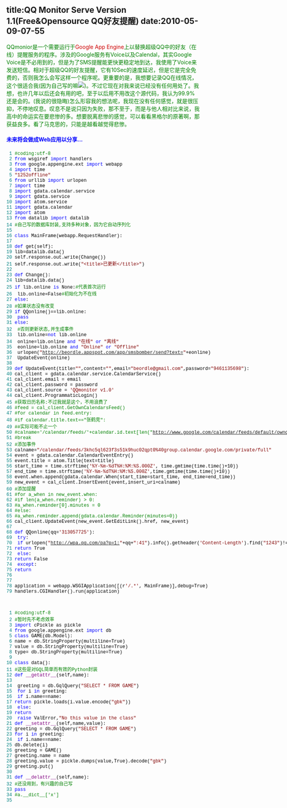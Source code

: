 title:QQ Monitor Serve Version 1.1(Free&Opensource QQ好友提醒)
date:2010-05-09-07-55
---
<div id="blogDetailDiv" style="font-size:14px;">&#13;
                                                &#13;
                                                <span style="color: #008080;"><div><font class="Apple-style-span" color="#008000">QQmonior是一个需要运行于</font><font class="Apple-style-span" color="#CC0000">Google App Engine</font><font class="Apple-style-span" color="#008000">上以替换超级QQ中的好友（在线）提醒服务的程序。涉及的Google服务有Voice以及Calendal，其实Google Voice是不必用到的，但是为了SMS提醒能更快更稳定地到达，我使用了Voice来发送短信。相对于超级QQ的好友提醒，它有10Sec的</font><span class="Apple-style-span" style="color: rgb(0, 128, 0); line-height: 20px; ">速度</span><span class="Apple-style-span" style="color: rgb(0, 128, 0); line-height: 20px; ">延迟，但是它是完全免费的，否则我怎么会写这样一个程序呢。更重要的是，我想要记录QQ在线情况，这个很适合我(因为自己写的嘛</span><span class="Apple-style-span" style="color: rgb(0, 128, 0); line-height: 20px; "><img src="/qzone/em/e140.gif"/></span><span class="Apple-style-span" style="color: rgb(0, 128, 0); line-height: 20px; ">)。不过它现在对我来说已经没有任何用处了。我想，也许几年以后还会有用的吧，至于以后用不用改这个源代码，我认为99.9%还是会的。(我说的很隐晦)怎么形容我的想法呢，我现在没有任何感觉，就是很压抑，不停地叹息。叹息不是说只因为失败，那不至于，而是与他人相对比来说，我高中的命运实在要悲惨的多。想要脱离悲惨的感觉，可以看看黑格尔的原著啊，那获益良多。看了马克思的，只能是越看越觉得悲惨。</span></div><div><font class="Apple-style-span" color="#008000"><span class="Apple-style-span" style="line-height: 20px;"><br/></span></font></div><div><span class="Apple-style-span" style="line-height: 20px;"><font class="Apple-style-span" color="#0000FF"><b>未来将会做成Web应用以分享...</b></font></span></div><div><font class="Apple-style-span" color="#008000"><span class="Apple-style-span" style="line-height: 20px;"><br/></span></font><div><span class="Apple-style-span" style="color: rgb(0, 0, 0); font-family: 'Courier New', monospace; line-height: normal; font-size: 12px; white-space: pre; "><span style="color: rgb(0, 128, 128); "> 1</span> <span style="color: rgb(0, 128, 0); ">#</span><span style="color: rgb(0, 128, 0); ">coding:utf-8</span><span style="color: rgb(0, 128, 0); ">
</span><span style="color: rgb(0, 128, 128); "> 2</span> <span style="color: rgb(0, 128, 0); "/><span style="color: rgb(0, 0, 255); ">from</span><span style="color: rgb(0, 0, 0); "> wsgiref </span><span style="color: rgb(0, 0, 255); ">import</span><span style="color: rgb(0, 0, 0); "> handlers
</span><span style="color: rgb(0, 128, 128); "> 3</span> <span style="color: rgb(0, 0, 0); "/><span style="color: rgb(0, 0, 255); ">from</span><span style="color: rgb(0, 0, 0); "> google.appengine.ext </span><span style="color: rgb(0, 0, 255); ">import</span><span style="color: rgb(0, 0, 0); "> webapp
</span><span style="color: rgb(0, 128, 128); "> 4</span> <span style="color: rgb(0, 0, 0); "/><span style="color: rgb(0, 0, 255); ">import</span><span style="color: rgb(0, 0, 0); "> time
</span><span style="color: rgb(0, 128, 128); "> 5</span> <span style="color: rgb(0, 0, 0); "/><span style="color: rgb(128, 0, 0); ">"</span><span style="color: rgb(128, 0, 0); ">1252offline</span><span style="color: rgb(128, 0, 0); ">"</span><span style="color: rgb(0, 0, 0); ">
</span><span style="color: rgb(0, 128, 128); "> 6</span> <span style="color: rgb(0, 0, 0); "/><span style="color: rgb(0, 0, 255); ">from</span><span style="color: rgb(0, 0, 0); "> urllib </span><span style="color: rgb(0, 0, 255); ">import</span><span style="color: rgb(0, 0, 0); "> urlopen
</span><span style="color: rgb(0, 128, 128); "> 7</span> <span style="color: rgb(0, 0, 0); "/><span style="color: rgb(0, 0, 255); ">import</span><span style="color: rgb(0, 0, 0); "> time
</span><span style="color: rgb(0, 128, 128); "> 8</span> <span style="color: rgb(0, 0, 0); "/><span style="color: rgb(0, 0, 255); ">import</span><span style="color: rgb(0, 0, 0); "> gdata.calendar.service
</span><span style="color: rgb(0, 128, 128); "> 9</span> <span style="color: rgb(0, 0, 0); "/><span style="color: rgb(0, 0, 255); ">import</span><span style="color: rgb(0, 0, 0); "> gdata.service
</span><span style="color: rgb(0, 128, 128); ">10</span> <span style="color: rgb(0, 0, 0); "/><span style="color: rgb(0, 0, 255); ">import</span><span style="color: rgb(0, 0, 0); "> atom.service
</span><span style="color: rgb(0, 128, 128); ">11</span> <span style="color: rgb(0, 0, 0); "/><span style="color: rgb(0, 0, 255); ">import</span><span style="color: rgb(0, 0, 0); "> gdata.calendar
</span><span style="color: rgb(0, 128, 128); ">12</span> <span style="color: rgb(0, 0, 0); "/><span style="color: rgb(0, 0, 255); ">import</span><span style="color: rgb(0, 0, 0); "> atom
</span><span style="color: rgb(0, 128, 128); ">13</span> <span style="color: rgb(0, 0, 0); "/><span style="color: rgb(0, 0, 255); ">from</span><span style="color: rgb(0, 0, 0); "> datalib </span><span style="color: rgb(0, 0, 255); ">import</span><span style="color: rgb(0, 0, 0); "> datalib
</span><span style="color: rgb(0, 128, 128); ">14</span> <span style="color: rgb(0, 0, 0); "/><span style="color: rgb(0, 128, 0); ">#</span><span style="color: rgb(0, 128, 0); ">自己写的数据库封装,支持多种对象，因为它自动序列化</span><span style="color: rgb(0, 128, 0); ">
</span><span style="color: rgb(0, 128, 128); ">15</span> <span style="color: rgb(0, 128, 0); "/><span style="color: rgb(0, 0, 0); ">
</span><span style="color: rgb(0, 128, 128); ">16</span> <span style="color: rgb(0, 0, 0); "/><span style="color: rgb(0, 0, 255); ">class</span><span style="color: rgb(0, 0, 0); "> MainFrame(webapp.RequestHandler):
</span><span style="color: rgb(0, 128, 128); ">17</span> <span style="color: rgb(0, 0, 0); ">
</span><span style="color: rgb(0, 128, 128); ">18</span> <span style="color: rgb(0, 0, 0); "></span><span style="color: rgb(0, 0, 255); ">def</span><span style="color: rgb(0, 0, 0); "> get(self):
</span><span style="color: rgb(0, 128, 128); ">19</span> <span style="color: rgb(0, 0, 0); ">lib</span><span style="color: rgb(0, 0, 0); ">=</span><span style="color: rgb(0, 0, 0); ">datalib.data()
</span><span style="color: rgb(0, 128, 128); ">20</span> <span style="color: rgb(0, 0, 0); ">self.response.out.write(Change())
</span><span style="color: rgb(0, 128, 128); ">21</span> <span style="color: rgb(0, 0, 0); ">self.response.out.write(</span><span style="color: rgb(128, 0, 0); ">"</span><span style="color: rgb(128, 0, 0); ">&lt;title&gt;已更新&lt;/title&gt;</span><span style="color: rgb(128, 0, 0); ">"</span><span style="color: rgb(0, 0, 0); ">)
</span><span style="color: rgb(0, 128, 128); ">22</span> <span style="color: rgb(0, 0, 0); ">
</span><span style="color: rgb(0, 128, 128); ">23</span> <span style="color: rgb(0, 0, 0); "/><span style="color: rgb(0, 0, 255); ">def</span><span style="color: rgb(0, 0, 0); "> Change():
</span><span style="color: rgb(0, 128, 128); ">24</span> <span style="color: rgb(0, 0, 0); ">lib</span><span style="color: rgb(0, 0, 0); ">=</span><span style="color: rgb(0, 0, 0); ">datalib.data()
</span><span style="color: rgb(0, 128, 128); ">25</span> <span style="color: rgb(0, 0, 0); "></span><span style="color: rgb(0, 0, 255); ">if</span><span style="color: rgb(0, 0, 0); "> lib.online </span><span style="color: rgb(0, 0, 255); ">is</span><span style="color: rgb(0, 0, 0); "> None:</span><span style="color: rgb(0, 128, 0); ">#</span><span style="color: rgb(0, 128, 0); ">代表首次运行</span><span style="color: rgb(0, 128, 0); ">
</span><span style="color: rgb(0, 128, 128); ">26</span> <span style="color: rgb(0, 128, 0); "/><span style="color: rgb(0, 0, 0); "> lib.online</span><span style="color: rgb(0, 0, 0); ">=</span><span style="color: rgb(0, 0, 0); ">False</span><span style="color: rgb(0, 128, 0); ">#</span><span style="color: rgb(0, 128, 0); ">初始化为不在线</span><span style="color: rgb(0, 128, 0); ">
</span><span style="color: rgb(0, 128, 128); ">27</span> <span style="color: rgb(0, 128, 0); "/><span style="color: rgb(0, 0, 0); "></span><span style="color: rgb(0, 0, 255); ">else</span><span style="color: rgb(0, 0, 0); ">:
</span><span style="color: rgb(0, 128, 128); ">28</span> <span style="color: rgb(0, 0, 0); "></span><span style="color: rgb(0, 128, 0); ">#</span><span style="color: rgb(0, 128, 0); ">如果状态没有改变</span><span style="color: rgb(0, 128, 0); ">
</span><span style="color: rgb(0, 128, 128); ">29</span> <span style="color: rgb(0, 128, 0); "/><span style="color: rgb(0, 0, 0); "></span><span style="color: rgb(0, 0, 255); ">if</span><span style="color: rgb(0, 0, 0); "> QQonline()</span><span style="color: rgb(0, 0, 0); ">==</span><span style="color: rgb(0, 0, 0); ">lib.online:
</span><span style="color: rgb(0, 128, 128); ">30</span> <span style="color: rgb(0, 0, 0); "> </span><span style="color: rgb(0, 0, 255); ">pass</span><span style="color: rgb(0, 0, 0); ">
</span><span style="color: rgb(0, 128, 128); ">31</span> <span style="color: rgb(0, 0, 0); "></span><span style="color: rgb(0, 0, 255); ">else</span><span style="color: rgb(0, 0, 0); ">:
</span><span style="color: rgb(0, 128, 128); ">32</span> <span style="color: rgb(0, 0, 0); "> </span><span style="color: rgb(0, 128, 0); ">#</span><span style="color: rgb(0, 128, 0); ">否则更新状态,并生成事件</span><span style="color: rgb(0, 128, 0); ">
</span><span style="color: rgb(0, 128, 128); ">33</span> <span style="color: rgb(0, 128, 0); "/><span style="color: rgb(0, 0, 0); "> lib.online</span><span style="color: rgb(0, 0, 0); ">=</span><span style="color: rgb(0, 0, 255); ">not</span><span style="color: rgb(0, 0, 0); "> lib.online
</span><span style="color: rgb(0, 128, 128); ">34</span> <span style="color: rgb(0, 0, 0); "> online</span><span style="color: rgb(0, 0, 0); ">=</span><span style="color: rgb(0, 0, 0); ">lib.online </span><span style="color: rgb(0, 0, 255); ">and</span><span style="color: rgb(0, 0, 0); "> </span><span style="color: rgb(128, 0, 0); ">"</span><span style="color: rgb(128, 0, 0); ">在线</span><span style="color: rgb(128, 0, 0); ">"</span><span style="color: rgb(0, 0, 0); "> </span><span style="color: rgb(0, 0, 255); ">or</span><span style="color: rgb(0, 0, 0); "> </span><span style="color: rgb(128, 0, 0); ">"</span><span style="color: rgb(128, 0, 0); ">离线</span><span style="color: rgb(128, 0, 0); ">"</span><span style="color: rgb(0, 0, 0); ">
</span><span style="color: rgb(0, 128, 128); ">35</span> <span style="color: rgb(0, 0, 0); "> eonline</span><span style="color: rgb(0, 0, 0); ">=</span><span style="color: rgb(0, 0, 0); ">lib.online </span><span style="color: rgb(0, 0, 255); ">and</span><span style="color: rgb(0, 0, 0); "> </span><span style="color: rgb(128, 0, 0); ">"</span><span style="color: rgb(128, 0, 0); ">Online</span><span style="color: rgb(128, 0, 0); ">"</span><span style="color: rgb(0, 0, 0); "> </span><span style="color: rgb(0, 0, 255); ">or</span><span style="color: rgb(0, 0, 0); "> </span><span style="color: rgb(128, 0, 0); ">"</span><span style="color: rgb(128, 0, 0); ">Offline</span><span style="color: rgb(128, 0, 0); ">"</span><span style="color: rgb(0, 0, 0); ">
</span><span style="color: rgb(0, 128, 128); ">36</span> <span style="color: rgb(0, 0, 0); "> urlopen(</span><span style="color: rgb(128, 0, 0); ">"</span><span style="color: rgb(128, 0, 0); "><a href="http://beordle.appspot.com/app/smsbomber/send?text=" target="_blank">http://beordle.appspot.com/app/smsbomber/send?text=</a></span><span style="color: rgb(128, 0, 0); ">"</span><span style="color: rgb(0, 0, 0); ">+</span><span style="color: rgb(0, 0, 0); ">eonline)
</span><span style="color: rgb(0, 128, 128); ">37</span> <span style="color: rgb(0, 0, 0); "> UpdateEvent(online)
</span><span style="color: rgb(0, 128, 128); ">38</span> <span style="color: rgb(0, 0, 0); ">
</span><span style="color: rgb(0, 128, 128); ">39</span> <span style="color: rgb(0, 0, 0); "/><span style="color: rgb(0, 0, 255); ">def</span><span style="color: rgb(0, 0, 0); "> UpdateEvent(title</span><span style="color: rgb(0, 0, 0); ">=</span><span style="color: rgb(128, 0, 0); ">""</span><span style="color: rgb(0, 0, 0); ">,content</span><span style="color: rgb(0, 0, 0); ">=</span><span style="color: rgb(128, 0, 0); ">""</span><span style="color: rgb(0, 0, 0); ">,email</span><span style="color: rgb(0, 0, 0); ">=</span><span style="color: rgb(128, 0, 0); ">"</span><span style="color: rgb(128, 0, 0); ">beordle@gmail.com</span><span style="color: rgb(128, 0, 0); ">"</span><span style="color: rgb(0, 0, 0); ">,password</span><span style="color: rgb(0, 0, 0); ">=</span><span style="color: rgb(128, 0, 0); ">"</span><span style="color: rgb(128, 0, 0); ">9461135698</span><span style="color: rgb(128, 0, 0); ">"</span><span style="color: rgb(0, 0, 0); ">):
</span><span style="color: rgb(0, 128, 128); ">40</span> <span style="color: rgb(0, 0, 0); ">cal_client </span><span style="color: rgb(0, 0, 0); ">=</span><span style="color: rgb(0, 0, 0); "> gdata.calendar.service.CalendarService()
</span><span style="color: rgb(0, 128, 128); ">41</span> <span style="color: rgb(0, 0, 0); ">cal_client.email </span><span style="color: rgb(0, 0, 0); ">=</span><span style="color: rgb(0, 0, 0); "> email
</span><span style="color: rgb(0, 128, 128); ">42</span> <span style="color: rgb(0, 0, 0); ">cal_client.password </span><span style="color: rgb(0, 0, 0); ">=</span><span style="color: rgb(0, 0, 0); "> password
</span><span style="color: rgb(0, 128, 128); ">43</span> <span style="color: rgb(0, 0, 0); ">cal_client.source </span><span style="color: rgb(0, 0, 0); ">=</span><span style="color: rgb(0, 0, 0); "> </span><span style="color: rgb(128, 0, 0); ">'</span><span style="color: rgb(128, 0, 0); ">QQmonitor v1.0</span><span style="color: rgb(128, 0, 0); ">'</span><span style="color: rgb(0, 0, 0); ">
</span><span style="color: rgb(0, 128, 128); ">44</span> <span style="color: rgb(0, 0, 0); ">cal_client.ProgrammaticLogin()
</span><span style="color: rgb(0, 128, 128); ">45</span> <span style="color: rgb(0, 0, 0); "></span><span style="color: rgb(0, 128, 0); ">#</span><span style="color: rgb(0, 128, 0); ">获取日历名称:不过我就是这个，不用浪费了</span><span style="color: rgb(0, 128, 0); ">
</span><span style="color: rgb(0, 128, 128); ">46</span> <span style="color: rgb(0, 128, 0); "/><span style="color: rgb(0, 0, 0); "></span><span style="color: rgb(0, 128, 0); ">#</span><span style="color: rgb(0, 128, 0); ">feed = cal_client.GetOwnCalendarsFeed()</span><span style="color: rgb(0, 128, 0); ">
</span><span style="color: rgb(0, 128, 128); ">47</span> <span style="color: rgb(0, 128, 0); "/><span style="color: rgb(0, 0, 0); "></span><span style="color: rgb(0, 128, 0); ">#</span><span style="color: rgb(0, 128, 0); ">for calendar in feed.entry:</span><span style="color: rgb(0, 128, 0); ">
</span><span style="color: rgb(0, 128, 128); ">48</span> <span style="color: rgb(0, 128, 0); "/><span style="color: rgb(0, 0, 0); "></span><span style="color: rgb(0, 128, 0); ">#</span><span style="color: rgb(0, 128, 0); ">if calendar.title.text=="张鹤竞":</span><span style="color: rgb(0, 128, 0); ">
</span><span style="color: rgb(0, 128, 128); ">49</span> <span style="color: rgb(0, 128, 0); "/><span style="color: rgb(0, 0, 0); "></span><span style="color: rgb(0, 128, 0); ">#</span><span style="color: rgb(0, 128, 0); ">#实际可能不止一个</span><span style="color: rgb(0, 128, 0); ">
</span><span style="color: rgb(0, 128, 128); ">50</span> <span style="color: rgb(0, 128, 0); "/><span style="color: rgb(0, 0, 0); "></span><span style="color: rgb(0, 128, 0); ">#</span><span style="color: rgb(0, 128, 0); ">calname='/calendar/feeds/'+calendar.id.text[len("<a href="http://www.google.com/calendar/feeds/default/owncalendars/full" target="_blank">http://www.google.com/calendar/feeds/default/owncalendars/full</a>")+1:]+'/private/full'</span><span style="color: rgb(0, 128, 0); ">
</span><span style="color: rgb(0, 128, 128); ">51</span> <span style="color: rgb(0, 128, 0); "/><span style="color: rgb(0, 0, 0); "></span><span style="color: rgb(0, 128, 0); ">#</span><span style="color: rgb(0, 128, 0); ">break</span><span style="color: rgb(0, 128, 0); ">
</span><span style="color: rgb(0, 128, 128); ">52</span> <span style="color: rgb(0, 128, 0); "/><span style="color: rgb(0, 0, 0); "></span><span style="color: rgb(0, 128, 0); ">#</span><span style="color: rgb(0, 128, 0); ">添加事件</span><span style="color: rgb(0, 128, 0); ">
</span><span style="color: rgb(0, 128, 128); ">53</span> <span style="color: rgb(0, 128, 0); "/><span style="color: rgb(0, 0, 0); ">calname</span><span style="color: rgb(0, 0, 0); ">=</span><span style="color: rgb(128, 0, 0); ">"</span><span style="color: rgb(128, 0, 0); ">/calendar/feeds/3khc5ql623f3s51k9huc02qpt0%40group.calendar.google.com/private/full</span><span style="color: rgb(128, 0, 0); ">"</span><span style="color: rgb(0, 0, 0); ">
</span><span style="color: rgb(0, 128, 128); ">54</span> <span style="color: rgb(0, 0, 0); ">event </span><span style="color: rgb(0, 0, 0); ">=</span><span style="color: rgb(0, 0, 0); "> gdata.calendar.CalendarEventEntry()
</span><span style="color: rgb(0, 128, 128); ">55</span> <span style="color: rgb(0, 0, 0); ">event.title </span><span style="color: rgb(0, 0, 0); ">=</span><span style="color: rgb(0, 0, 0); "> atom.Title(text</span><span style="color: rgb(0, 0, 0); ">=</span><span style="color: rgb(0, 0, 0); ">title)
</span><span style="color: rgb(0, 128, 128); ">56</span> <span style="color: rgb(0, 0, 0); ">start_time </span><span style="color: rgb(0, 0, 0); ">=</span><span style="color: rgb(0, 0, 0); "> time.strftime(</span><span style="color: rgb(128, 0, 0); ">'</span><span style="color: rgb(128, 0, 0); ">%Y-%m-%dT%H:%M:%S.000Z</span><span style="color: rgb(128, 0, 0); ">'</span><span style="color: rgb(0, 0, 0); ">, time.gmtime(time.time()</span><span style="color: rgb(0, 0, 0); ">+</span><span style="color: rgb(0, 0, 0); ">10</span><span style="color: rgb(0, 0, 0); ">))
</span><span style="color: rgb(0, 128, 128); ">57</span> <span style="color: rgb(0, 0, 0); ">end_time </span><span style="color: rgb(0, 0, 0); ">=</span><span style="color: rgb(0, 0, 0); "> time.strftime(</span><span style="color: rgb(128, 0, 0); ">'</span><span style="color: rgb(128, 0, 0); ">%Y-%m-%dT%H:%M:%S.000Z</span><span style="color: rgb(128, 0, 0); ">'</span><span style="color: rgb(0, 0, 0); ">,time.gmtime(time.time()</span><span style="color: rgb(0, 0, 0); ">+</span><span style="color: rgb(0, 0, 0); ">10</span><span style="color: rgb(0, 0, 0); ">))
</span><span style="color: rgb(0, 128, 128); ">58</span> <span style="color: rgb(0, 0, 0); ">event.when.append(gdata.calendar.When(start_time</span><span style="color: rgb(0, 0, 0); ">=</span><span style="color: rgb(0, 0, 0); ">start_time, end_time</span><span style="color: rgb(0, 0, 0); ">=</span><span style="color: rgb(0, 0, 0); ">end_time))
</span><span style="color: rgb(0, 128, 128); ">59</span> <span style="color: rgb(0, 0, 0); ">new_event </span><span style="color: rgb(0, 0, 0); ">=</span><span style="color: rgb(0, 0, 0); "> cal_client.InsertEvent(event,insert_uri</span><span style="color: rgb(0, 0, 0); ">=</span><span style="color: rgb(0, 0, 0); ">calname)
</span><span style="color: rgb(0, 128, 128); ">60</span> <span style="color: rgb(0, 0, 0); "></span><span style="color: rgb(0, 128, 0); ">#</span><span style="color: rgb(0, 128, 0); ">添加提醒</span><span style="color: rgb(0, 128, 0); ">
</span><span style="color: rgb(0, 128, 128); ">61</span> <span style="color: rgb(0, 128, 0); ">#</span><span style="color: rgb(0, 128, 0); ">for a_when in new_event.when:</span><span style="color: rgb(0, 128, 0); ">
</span><span style="color: rgb(0, 128, 128); ">62</span> <span style="color: rgb(0, 128, 0); ">#</span><span style="color: rgb(0, 128, 0); ">if len(a_when.reminder) &gt; 0:</span><span style="color: rgb(0, 128, 0); ">
</span><span style="color: rgb(0, 128, 128); ">63</span> <span style="color: rgb(0, 128, 0); ">#</span><span style="color: rgb(0, 128, 0); ">a_when.reminder[0].minutes = 0</span><span style="color: rgb(0, 128, 0); ">
</span><span style="color: rgb(0, 128, 128); ">64</span> <span style="color: rgb(0, 128, 0); ">#</span><span style="color: rgb(0, 128, 0); ">else:</span><span style="color: rgb(0, 128, 0); ">
</span><span style="color: rgb(0, 128, 128); ">65</span> <span style="color: rgb(0, 128, 0); ">#</span><span style="color: rgb(0, 128, 0); ">a_when.reminder.append(gdata.calendar.Reminder(minutes=0))</span><span style="color: rgb(0, 128, 0); ">
</span><span style="color: rgb(0, 128, 128); ">66</span> <span style="color: rgb(0, 128, 0); "/><span style="color: rgb(0, 0, 0); ">cal_client.UpdateEvent(new_event.GetEditLink().href, new_event)
</span><span style="color: rgb(0, 128, 128); ">67</span> <span style="color: rgb(0, 0, 0); ">
</span><span style="color: rgb(0, 128, 128); ">68</span> <span style="color: rgb(0, 0, 0); "/><span style="color: rgb(0, 0, 255); ">def</span><span style="color: rgb(0, 0, 0); "> QQonline(qq</span><span style="color: rgb(0, 0, 0); ">=</span><span style="color: rgb(128, 0, 0); ">'</span><span style="color: rgb(128, 0, 0); ">313057725</span><span style="color: rgb(128, 0, 0); ">'</span><span style="color: rgb(0, 0, 0); ">):
</span><span style="color: rgb(0, 128, 128); ">69</span> <span style="color: rgb(0, 0, 0); "> </span><span style="color: rgb(0, 0, 255); ">try</span><span style="color: rgb(0, 0, 0); ">:
</span><span style="color: rgb(0, 128, 128); ">70</span> <span style="color: rgb(0, 0, 0); "> </span><span style="color: rgb(0, 0, 255); ">if</span><span style="color: rgb(0, 0, 0); "> urlopen(</span><span style="color: rgb(128, 0, 0); ">"</span><span style="color: rgb(128, 0, 0); "><a href="http://wpa.qq.com/pa?p=1:" target="_blank">http://wpa.qq.com/pa?p=1:</a></span><span style="color: rgb(128, 0, 0); ">"</span><span style="color: rgb(0, 0, 0); ">+</span><span style="color: rgb(0, 0, 0); ">qq</span><span style="color: rgb(0, 0, 0); ">+</span><span style="color: rgb(128, 0, 0); ">"</span><span style="color: rgb(128, 0, 0); ">:41</span><span style="color: rgb(128, 0, 0); ">"</span><span style="color: rgb(0, 0, 0); ">).info().getheader(</span><span style="color: rgb(128, 0, 0); ">'</span><span style="color: rgb(128, 0, 0); ">Content-Length</span><span style="color: rgb(128, 0, 0); ">'</span><span style="color: rgb(0, 0, 0); ">).find(</span><span style="color: rgb(128, 0, 0); ">"</span><span style="color: rgb(128, 0, 0); ">1243</span><span style="color: rgb(128, 0, 0); ">"</span><span style="color: rgb(0, 0, 0); ">)</span><span style="color: rgb(0, 0, 0); ">!=-</span><span style="color: rgb(0, 0, 0); ">1</span><span style="color: rgb(0, 0, 0); ">:
</span><span style="color: rgb(0, 128, 128); ">71</span> <span style="color: rgb(0, 0, 0); "></span><span style="color: rgb(0, 0, 255); ">return</span><span style="color: rgb(0, 0, 0); "> True
</span><span style="color: rgb(0, 128, 128); ">72</span> <span style="color: rgb(0, 0, 0); "> </span><span style="color: rgb(0, 0, 255); ">else</span><span style="color: rgb(0, 0, 0); ">:
</span><span style="color: rgb(0, 128, 128); ">73</span> <span style="color: rgb(0, 0, 0); "></span><span style="color: rgb(0, 0, 255); ">return</span><span style="color: rgb(0, 0, 0); "> False
</span><span style="color: rgb(0, 128, 128); ">74</span> <span style="color: rgb(0, 0, 0); "> </span><span style="color: rgb(0, 0, 255); ">except</span><span style="color: rgb(0, 0, 0); ">:
</span><span style="color: rgb(0, 128, 128); ">75</span> <span style="color: rgb(0, 0, 0); "></span><span style="color: rgb(0, 0, 255); ">return</span><span style="color: rgb(0, 0, 0); ">
</span><span style="color: rgb(0, 128, 128); ">76</span> <span style="color: rgb(0, 0, 0); ">
</span><span style="color: rgb(0, 128, 128); ">77</span> <span style="color: rgb(0, 0, 0); ">
</span><span style="color: rgb(0, 128, 128); ">78</span> <span style="color: rgb(0, 0, 0); ">application </span><span style="color: rgb(0, 0, 0); ">=</span><span style="color: rgb(0, 0, 0); "> webapp.WSGIApplication([(r</span><span style="color: rgb(128, 0, 0); ">'</span><span style="color: rgb(128, 0, 0); ">/.*</span><span style="color: rgb(128, 0, 0); ">'</span><span style="color: rgb(0, 0, 0); ">, MainFrame)],debug</span><span style="color: rgb(0, 0, 0); ">=</span><span style="color: rgb(0, 0, 0); ">True)
</span><span style="color: rgb(0, 128, 128); ">79</span> <span style="color: rgb(0, 0, 0); ">handlers.CGIHandler().run(application)</span></span></div></div><div><span class="Apple-style-span" style="color: rgb(0, 0, 0); font-family: 'Courier New', monospace; line-height: normal; font-size: 12px; white-space: pre; "><span style="color: rgb(0, 0, 0); "><br/></span></span></div><div><span class="Apple-style-span" style="color: rgb(0, 0, 0); font-family: 'Courier New', monospace; line-height: normal; font-size: 12px; white-space: pre; "><span style="color: rgb(0, 0, 0); "><br/></span></span></div><div><span class="Apple-style-span" style="color: rgb(0, 0, 0); font-family: 'Courier New', monospace; line-height: normal; font-size: 12px; white-space: pre; "><span style="color: rgb(0, 0, 0); "><br/></span></span></div><div><span class="Apple-style-span" style="color: rgb(0, 0, 0); font-family: 'Courier New', monospace; line-height: normal; font-size: 12px; white-space: pre; "><span style="color: rgb(0, 0, 0); "><span style="color: rgb(0, 128, 128); "> 1</span> <span style="color: rgb(0, 128, 0); ">#</span><span style="color: rgb(0, 128, 0); ">coding:utf-8</span><span style="color: rgb(0, 128, 0); ">
</span><span style="color: rgb(0, 128, 128); "> 2</span> <span style="color: rgb(0, 128, 0); ">#</span><span style="color: rgb(0, 128, 0); ">暂时先不考虑效率</span><span style="color: rgb(0, 128, 0); ">
</span><span style="color: rgb(0, 128, 128); "> 3</span> <span style="color: rgb(0, 128, 0); "/><span style="color: rgb(0, 0, 255); ">import</span><span style="color: rgb(0, 0, 0); "> cPickle as pickle
</span><span style="color: rgb(0, 128, 128); "> 4</span> <span style="color: rgb(0, 0, 0); "/><span style="color: rgb(0, 0, 255); ">from</span><span style="color: rgb(0, 0, 0); "> google.appengine.ext </span><span style="color: rgb(0, 0, 255); ">import</span><span style="color: rgb(0, 0, 0); "> db
</span><span style="color: rgb(0, 128, 128); "> 5</span> <span style="color: rgb(0, 0, 0); "/><span style="color: rgb(0, 0, 255); ">class</span><span style="color: rgb(0, 0, 0); "> GAME(db.Model):
</span><span style="color: rgb(0, 128, 128); "> 6</span> <span style="color: rgb(0, 0, 0); ">name </span><span style="color: rgb(0, 0, 0); ">=</span><span style="color: rgb(0, 0, 0); "> db.StringProperty(multiline</span><span style="color: rgb(0, 0, 0); ">=</span><span style="color: rgb(0, 0, 0); ">True)
</span><span style="color: rgb(0, 128, 128); "> 7</span> <span style="color: rgb(0, 0, 0); ">value </span><span style="color: rgb(0, 0, 0); ">=</span><span style="color: rgb(0, 0, 0); "> db.StringProperty(multiline</span><span style="color: rgb(0, 0, 0); ">=</span><span style="color: rgb(0, 0, 0); ">True)
</span><span style="color: rgb(0, 128, 128); "> 8</span> <span style="color: rgb(0, 0, 0); ">type</span><span style="color: rgb(0, 0, 0); ">=</span><span style="color: rgb(0, 0, 0); "> db.StringProperty(multiline</span><span style="color: rgb(0, 0, 0); ">=</span><span style="color: rgb(0, 0, 0); ">True)
</span><span style="color: rgb(0, 128, 128); "> 9</span> <span style="color: rgb(0, 0, 0); ">
</span><span style="color: rgb(0, 128, 128); ">10</span> <span style="color: rgb(0, 0, 0); "/><span style="color: rgb(0, 0, 255); ">class</span><span style="color: rgb(0, 0, 0); "> data():
</span><span style="color: rgb(0, 128, 128); ">11</span> <span style="color: rgb(0, 0, 0); "/><span style="color: rgb(0, 128, 0); ">#</span><span style="color: rgb(0, 128, 0); ">这些是对GQL简单而有效的Python封装</span><span style="color: rgb(0, 128, 0); ">
</span><span style="color: rgb(0, 128, 128); ">12</span> <span style="color: rgb(0, 128, 0); "/><span style="color: rgb(0, 0, 0); "></span><span style="color: rgb(0, 0, 255); ">def</span><span style="color: rgb(0, 0, 0); "> </span><span style="color: rgb(128, 0, 128); ">__getattr__</span><span style="color: rgb(0, 0, 0); ">(self,name):
</span><span style="color: rgb(0, 128, 128); ">13</span> <span style="color: rgb(0, 0, 0); ">
</span><span style="color: rgb(0, 128, 128); ">14</span> <span style="color: rgb(0, 0, 0); "> greeting </span><span style="color: rgb(0, 0, 0); ">=</span><span style="color: rgb(0, 0, 0); "> db.GqlQuery(</span><span style="color: rgb(128, 0, 0); ">"</span><span style="color: rgb(128, 0, 0); ">SELECT * FROM GAME</span><span style="color: rgb(128, 0, 0); ">"</span><span style="color: rgb(0, 0, 0); ">)
</span><span style="color: rgb(0, 128, 128); ">15</span> <span style="color: rgb(0, 0, 0); "> </span><span style="color: rgb(0, 0, 255); ">for</span><span style="color: rgb(0, 0, 0); "> i </span><span style="color: rgb(0, 0, 255); ">in</span><span style="color: rgb(0, 0, 0); "> greeting:
</span><span style="color: rgb(0, 128, 128); ">16</span> <span style="color: rgb(0, 0, 0); "> </span><span style="color: rgb(0, 0, 255); ">if</span><span style="color: rgb(0, 0, 0); "> i.name</span><span style="color: rgb(0, 0, 0); ">==</span><span style="color: rgb(0, 0, 0); ">name:
</span><span style="color: rgb(0, 128, 128); ">17</span> <span style="color: rgb(0, 0, 0); "></span><span style="color: rgb(0, 0, 255); ">return</span><span style="color: rgb(0, 0, 0); "> pickle.loads(i.value.encode(</span><span style="color: rgb(128, 0, 0); ">"</span><span style="color: rgb(128, 0, 0); ">gbk</span><span style="color: rgb(128, 0, 0); ">"</span><span style="color: rgb(0, 0, 0); ">))
</span><span style="color: rgb(0, 128, 128); ">18</span> <span style="color: rgb(0, 0, 0); "> </span><span style="color: rgb(0, 0, 255); ">else</span><span style="color: rgb(0, 0, 0); ">:
</span><span style="color: rgb(0, 128, 128); ">19</span> <span style="color: rgb(0, 0, 0); "></span><span style="color: rgb(0, 0, 255); ">return</span><span style="color: rgb(0, 0, 0); ">
</span><span style="color: rgb(0, 128, 128); ">20</span> <span style="color: rgb(0, 0, 0); "> </span><span style="color: rgb(0, 0, 255); ">raise</span><span style="color: rgb(0, 0, 0); "> ValError,</span><span style="color: rgb(128, 0, 0); ">"</span><span style="color: rgb(128, 0, 0); ">No this value in the class</span><span style="color: rgb(128, 0, 0); ">"</span><span style="color: rgb(0, 0, 0); ">
</span><span style="color: rgb(0, 128, 128); ">21</span> <span style="color: rgb(0, 0, 0); "></span><span style="color: rgb(0, 0, 255); ">def</span><span style="color: rgb(0, 0, 0); "> </span><span style="color: rgb(128, 0, 128); ">__setattr__</span><span style="color: rgb(0, 0, 0); ">(self,name,value):
</span><span style="color: rgb(0, 128, 128); ">22</span> <span style="color: rgb(0, 0, 0); ">greeting </span><span style="color: rgb(0, 0, 0); ">=</span><span style="color: rgb(0, 0, 0); "> db.GqlQuery(</span><span style="color: rgb(128, 0, 0); ">"</span><span style="color: rgb(128, 0, 0); ">SELECT * FROM GAME</span><span style="color: rgb(128, 0, 0); ">"</span><span style="color: rgb(0, 0, 0); ">)
</span><span style="color: rgb(0, 128, 128); ">23</span> <span style="color: rgb(0, 0, 0); "></span><span style="color: rgb(0, 0, 255); ">for</span><span style="color: rgb(0, 0, 0); "> i </span><span style="color: rgb(0, 0, 255); ">in</span><span style="color: rgb(0, 0, 0); "> greeting:
</span><span style="color: rgb(0, 128, 128); ">24</span> <span style="color: rgb(0, 0, 0); "> </span><span style="color: rgb(0, 0, 255); ">if</span><span style="color: rgb(0, 0, 0); "> i.name</span><span style="color: rgb(0, 0, 0); ">==</span><span style="color: rgb(0, 0, 0); ">name:
</span><span style="color: rgb(0, 128, 128); ">25</span> <span style="color: rgb(0, 0, 0); ">db.delete(i)
</span><span style="color: rgb(0, 128, 128); ">26</span> <span style="color: rgb(0, 0, 0); ">greeting </span><span style="color: rgb(0, 0, 0); ">=</span><span style="color: rgb(0, 0, 0); "> GAME()
</span><span style="color: rgb(0, 128, 128); ">27</span> <span style="color: rgb(0, 0, 0); ">greeting.name </span><span style="color: rgb(0, 0, 0); ">=</span><span style="color: rgb(0, 0, 0); "> name
</span><span style="color: rgb(0, 128, 128); ">28</span> <span style="color: rgb(0, 0, 0); ">greeting.value </span><span style="color: rgb(0, 0, 0); ">=</span><span style="color: rgb(0, 0, 0); "> pickle.dumps(value,True).decode(</span><span style="color: rgb(128, 0, 0); ">"</span><span style="color: rgb(128, 0, 0); ">gbk</span><span style="color: rgb(128, 0, 0); ">"</span><span style="color: rgb(0, 0, 0); ">)
</span><span style="color: rgb(0, 128, 128); ">29</span> <span style="color: rgb(0, 0, 0); ">greeting.put()
</span><span style="color: rgb(0, 128, 128); ">30</span> <span style="color: rgb(0, 0, 0); ">
</span><span style="color: rgb(0, 128, 128); ">31</span> <span style="color: rgb(0, 0, 0); "></span><span style="color: rgb(0, 0, 255); ">def</span><span style="color: rgb(0, 0, 0); "> </span><span style="color: rgb(128, 0, 128); ">__delattr__</span><span style="color: rgb(0, 0, 0); ">(self,name):
</span><span style="color: rgb(0, 128, 128); ">32</span> <span style="color: rgb(0, 0, 0); "></span><span style="color: rgb(0, 128, 0); ">#</span><span style="color: rgb(0, 128, 0); ">还没用到，有兴趣的自己写</span><span style="color: rgb(0, 128, 0); ">
</span><span style="color: rgb(0, 128, 128); ">33</span> <span style="color: rgb(0, 128, 0); "/><span style="color: rgb(0, 0, 0); "></span><span style="color: rgb(0, 0, 255); ">pass</span><span style="color: rgb(0, 0, 0); ">
</span><span style="color: rgb(0, 128, 128); ">34</span> <span style="color: rgb(0, 0, 0); "/><span style="color: rgb(0, 128, 0); ">#</span><span style="color: rgb(0, 128, 0); ">a.__dict__['x']</span><span style="color: rgb(0, 128, 0); ">
</span><span style="color: rgb(0, 128, 128); ">35</span> </span></span></div><div><font class="Apple-style-span" color="#000000" face="'Courier New', monospace" size="3"><span class="Apple-style-span" style="font-size: 12px; line-height: normal; white-space: pre;"><br/></span></font></div></span>&#13;
                                                &#13;
                                            </div>&#13;
										